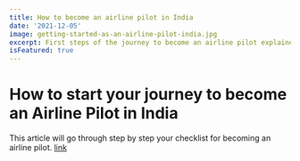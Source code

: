 ```yaml
---
title: How to become an airline pilot in India
date: '2021-12-05'
image: getting-started-as-an-airline-pilot-india.jpg
excerpt: First steps of the journey to become an airline pilot explained in plain simple terms
isFeatured: true
---
```


# How to start your journey to become an Airline Pilot in India

This article will go through step by step your checklist for becoming an airline pilot. [link](https://www.dgca.gov.in/digigov-portal/)